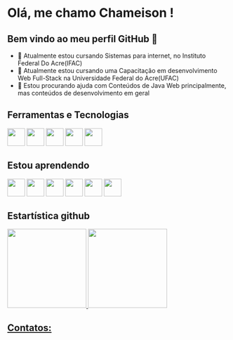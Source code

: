 # Olá, me chamo Chameison ! 
## Bem vindo ao meu perfil GitHub 👋

- 🔭 Atualmente estou cursando Sistemas para internet, no Instituto Federal Do Acre(IFAC)
- 🌱 Atualmente estou cursando uma Capacitação em desenvolvimento Web Full-Stack na Universidade Federal do Acre(UFAC)
- 🤔 Estou procurando ajuda com Conteúdos de Java Web principalmente, mas conteúdos de desenvolvimento em geral
   
## Ferramentas e Tecnologias

<img src="https://cdn.jsdelivr.net/gh/devicons/devicon/icons/html5/html5-original-wordmark.svg" width="40" height="40" />   
<img src="https://cdn.jsdelivr.net/gh/devicons/devicon/icons/css3/css3-original-wordmark.svg" width="40" height="40" />
<img src="https://cdn.jsdelivr.net/gh/devicons/devicon/icons/bootstrap/bootstrap-original-wordmark.svg" width="40" height="40" />     
<img src="https://cdn.jsdelivr.net/gh/devicons/devicon/icons/git/git-original.svg" width="40" height="40"/>
<img src="https://cdn.jsdelivr.net/gh/devicons/devicon/icons/javascript/javascript-original.svg" width="40px" height="40px"/>
          

## Estou aprendendo
<img src="https://cdn.jsdelivr.net/gh/devicons/devicon/icons/java/java-original-wordmark.svg" width="40" height="40" />
<img src="https://cdn.jsdelivr.net/gh/devicons/devicon/icons/angularjs/angularjs-original.svg" width="40" height="40" />
<img src="https://cdn.jsdelivr.net/gh/devicons/devicon/icons/angularjs/react-original.svg" width="40" height="40" />

<img src="https://cdn.jsdelivr.net/gh/devicons/devicon/icons/typescript/typescript-original.svg" width="40" height="40" />
<img src="https://cdn.jsdelivr.net/gh/devicons/devicon/icons/mysql/mysql-original-wordmark.svg" width="40px" height="40px"/>
<img src="https://cdn.jsdelivr.net/gh/devicons/devicon/icons/spring/spring-original.svg" width="40" height="40"  />       
 


## Estartística github

<div>
          <a href="https://github.com/Chameison">
          <img height="180em" src="https://github-readme-stats.vercel.app/api/top-langs/?username=Chameison&layout=compact&langs_count=7&theme=dracula"/>
          <img height="180em" src="https://github-readme-stats.vercel.app/api?username=Chameison&show_icons=true&theme=dracula&include_all_commits=true&count_private=true"/>
</div>
</div>
          



## Contatos:




